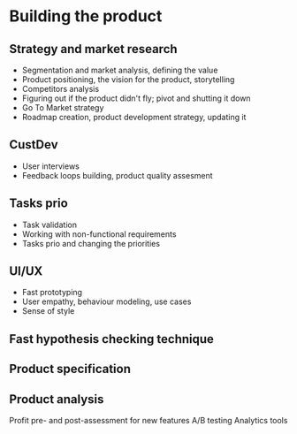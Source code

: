 # Building the product

## Strategy and market research

- Segmentation and market analysis, defining the value
- Product positioning, the vision for the product, storytelling
- Competitors analysis
- Figuring out if the product didn't fly; pivot and shutting it down
- Go To Market strategy
- Roadmap creation, product development strategy, updating it

## CustDev

- User interviews
- Feedback loops building, product quality assesment

## Tasks prio

- Task validation
- Working with non-functional requirements
- Tasks prio and changing the priorities

## UI/UX

- Fast prototyping
- User empathy, behaviour modeling, use cases
- Sense of style

## Fast hypothesis checking technique

## Product specification

## Product analysis

Profit pre- and post-assessment for new features
A/B testing
Analytics tools
